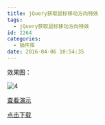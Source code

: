 ```yaml
---
title: jQuery获取鼠标移动方向特效
tags:
  - jQuery获取鼠标移动方向特效
id: 2264
categories:
  - 插件库
date: 2016-04-06 10:54:35
---
```


效果图：

![4](http://www.npm8.com/wp-content/uploads/2016/04/4-660x276.jpg)

[查看演示](http://demo.grycheng.com/case/jquery-mouse/)

[点击下载](http://www.npm8.com/wp-content/uploads/2016/04/jquery-mouse.zip)